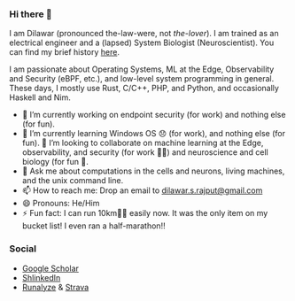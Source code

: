 ### Hi there 👋

I am Dilawar (pronounced the-law-were, not _the-lover_). I am trained as an electrical engineer and a (lapsed) System Biologist (Neuroscientist). 
You can find my brief history [here](https://dilawars.notion.site/A-brief-history-of-Dilawar-7e28486f832a4f59905899d7d318f287).

I am passionate about Operating Systems, ML at the Edge, Observability and Security (eBPF, etc.), and low-level system programming in general. 
These days, I mostly use Rust, C/C++, PHP, and Python, and occasionally Haskell and Nim.

- 🔭 I’m currently working on endpoint security (for work) and nothing else (for fun).
- 🌱 I’m currently learning Windows OS 😞 (for work), and nothing else (for fun).
👯 I’m looking to collaborate on machine learning at the Edge, observability, and security (for work 👷‍♂️) and neuroscience and cell biology (for fun 🏏. 
- 💬 Ask me about computations in the cells and neurons, living machines, and the unix command line.
- 📫 How to reach me: Drop an email to <dilawar.s.rajput@gmail.com>
- 😄 Pronouns: He/Him
- ⚡ Fun fact: I can run 10km🏃‍♂️ easily now. It was the only item on my bucket list! I even ran a half-marathon!! 

### Social

- [Google Scholar](https://scholar.google.com/citations?user=M8uppRgAAAAJ&hl=en&authuser=1)
- [ShlinkedIn](https://www.shlinkedin.com/sh/hotteasaurus)
- [Runalyze](https://runalyze.com/athlete/dilawar) & [Strava](https://www.strava.com/athletes/48716621)
